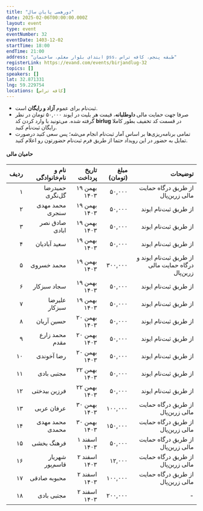 ```yaml
---
title: "دورهمی پایان سال"
date: 2025-02-06T00:00:00.000Z
layout: event
type: event
eventNumber: 32
eventDate: 1403-12-02
startTime: 18:00
endTime: 21:00
address: "ابتدای بلوار معلم، ساختمان pss، طبقه پنجم، کافه تراس"
registerLink: https://evand.com/events/birjandlug-32
topics: []
speakers: []
lat: 32.871331
lng: 59.229754
locations: [کافه تراس]
---
```


- ثبت‌نام برای عموم **آزاد و رایگان** است.
- صرفا جهت حمایت مالی **داوطلبانه**، قیمت هر بلیت در ایوند ۵۰,۰۰۰ تومان در نظر گرفته شده. می‌تونید با وارد کردن کد **birlug** در قسمت کد تخفیف بطور کاملا رایگان ثبت‌نام کنید.
- تمامی برنامه‌ریزی‌ها بر اساس آمار ثبت‌نام انجام می‌شه؛ پس سعی کنید درصورت تمایل به حضور در این رویداد حتما از طریق فرم ثبت‌نام حضورتون رو اعلام کنید.

#### حامیان مالی
|ردیف|نام و نام‌خانوادگی|تاریخ پرداخت|مبلغ (تومان) |توضیحات|
|-:|-:|-:|-:|-:|
| ۱ | حمیدرضا گل‌نگری | ۱۹ بهمن ۱۴۰۳ | ۵۰,۰۰۰ | از طریق درگاه حمایت مالی زرین‌پال
| ۲ | محمد مهدی سنجری | ۱۹ بهمن ۱۴۰۳ | ۵۰,۰۰۰ | از طریق ثبت‌نام ایوند
| ۳ | صادق نصر ابادی | ۱۹ بهمن ۱۴۰۳ | ۵۰,۰۰۰ | از طریق ثبت‌نام ایوند
| ۴ | سعید آبادیان | ۱۹ بهمن ۱۴۰۳ | ۵۰,۰۰۰ | از طریق ثبت‌نام ایوند
| ۵ | محمد خسروی | ۱۹ بهمن ۱۴۰۳ | ۳۰۰,۰۰۰ | از طریق ثبت‌نام ایوند و درگاه حمایت مالی زرین‌پال
| ۶ | سجاد سبزکار | ۱۹ بهمن ۱۴۰۳ | ۵۰,۰۰۰ | از طریق ثبت‌نام ایوند
| ۷ | علیرضا سبزکار | ۱۹ بهمن ۱۴۰۳ | ۵۰,۰۰۰ | از طریق ثبت‌نام ایوند
| ۸ | حسین آریان | ۲۰ بهمن ۱۴۰۳ | ۵۰,۰۰۰ | از طریق ثبت‌نام ایوند
| ۹ | محمد زارع مقدم | ۲۰ بهمن ۱۴۰۳ | ۵۰,۰۰۰ | از طریق ثبت‌نام ایوند
| ۱۰ | رضا آخوندی | ۲۰ بهمن ۱۴۰۳ | ۵۰,۰۰۰ | از طریق ثبت‌نام ایوند
| ۱۱ | مجتبی بادی | ۲۲ بهمن ۱۴۰۳ | ۵۰,۰۰۰ | از طریق ثبت‌نام ایوند
| ۱۲ | فرزین بیدختی | ۲۲ بهمن ۱۴۰۳ | ۵۰,۰۰۰ | از طریق ثبت‌نام ایوند
| ۱۳ | عرفان عربی | ۳۰ بهمن ۱۴۰۳ | ۱۰۰,۰۰۰ | از طریق درگاه حمایت مالی زرین‌پال
| ۱۴ | محمد مهدی محمدی | ۳۰ بهمن ۱۴۰۳ | ۱۵۰,۰۰۰ | از طریق درگاه حمایت مالی زرین‌پال
| ۱۵ | فرهنگ بخشی | ۱ اسفند ۱۴۰۳ | ۵۰,۰۰۰ | از طریق درگاه حمایت مالی زرین‌پال
| ۱۶ | شهریار قاسم‌پور | ۲ اسفند ۱۴۰۳ | ۱۲,۰۰۰ | از طریق درگاه حمایت مالی زرین‌پال
| ۱۷ | محبوبه صادقی | ۲ اسفند ۱۴۰۳ | ۱۰۰,۰۰۰ | از طریق درگاه حمایت مالی زرین‌پال
| ۱۸ | مجتبی بادی | ۲ اسفند ۱۴۰۳ | ۲۰۰,۰۰۰ | -


